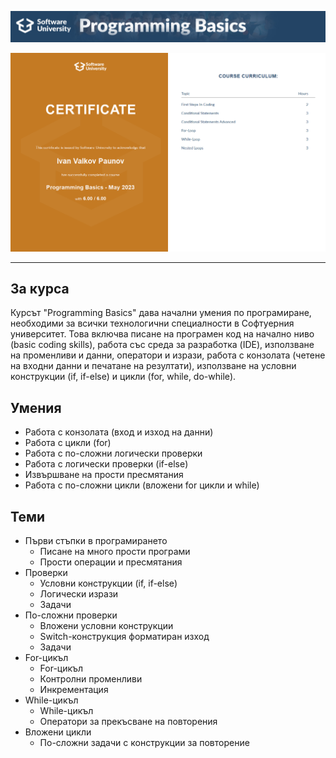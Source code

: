 ![ProgrammingBasics-JS](https://github.com/BoykoPetevBoev/Programming-Basics-January-2019/blob/master/_README/ProgrammingBasics.jpg)

![Image Not Found](https://github.com/ivan9paunov/SoftUni-Software-Engineering/blob/main/ProgrammingBasics-JS/Programming%20Basics%20-%20May%202023%20-%20Certificate.jpeg)

---

## За курса

Курсът "Programming Basics" дава начални умения по програмиране, необходими за всички технологични специалности в Софтуерния университет. Това включва писане на програмен код на начално ниво (basic coding skills), работа със среда за разработка (IDE), използване на променливи и данни, оператори и изрази, работа с конзолата (четене на входни данни и печатане на резултати), използване на условни конструкции (if, if-else) и цикли (for, while, do-while).

## Умения

- Работа с конзолата (вход и изход на данни)
- Работа с цикли (for)
- Работа с по-сложни логически проверки
- Работа с логически проверки (if-else)
- Извършване на прости пресмятания
- Работа с по-сложни цикли (вложени for цикли и while)

## Теми

* Първи стъпки в програмирането
    * Писане на много прости програми
    * Прости операции и пресмятания
* Проверки
    * Условни конструкции (if, if-else)
    * Логически изрази
    * Задачи
* По-сложни проверки
    * Вложени условни конструкции
    * Switch-конструкция форматиран изход
    * Задачи
* For-цикъл
    * For-цикъл
    * Контролни променливи
    * Инкрементация
* While-цикъл
    * While-цикъл
    * Оператори за прекъсване на повторения
* Вложени цикли
    * По-сложни задачи с конструкции за повторение
